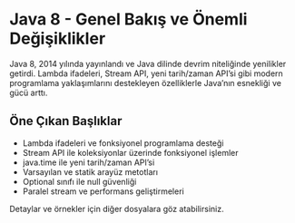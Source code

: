 # Java 8 - Genel Bakış ve Önemli Değişiklikler

Java 8, 2014 yılında yayınlandı ve Java dilinde devrim niteliğinde yenilikler getirdi. Lambda ifadeleri, Stream API, yeni tarih/zaman API’si gibi modern programlama yaklaşımlarını destekleyen özelliklerle Java’nın esnekliği ve gücü arttı.

## Öne Çıkan Başlıklar

- Lambda ifadeleri ve fonksiyonel programlama desteği
- Stream API ile koleksiyonlar üzerinde fonksiyonel işlemler
- java.time ile yeni tarih/zaman API’si
- Varsayılan ve statik arayüz metotları
- Optional sınıfı ile null güvenliği
- Paralel stream ve performans geliştirmeleri

Detaylar ve örnekler için diğer dosyalara göz atabilirsiniz.
